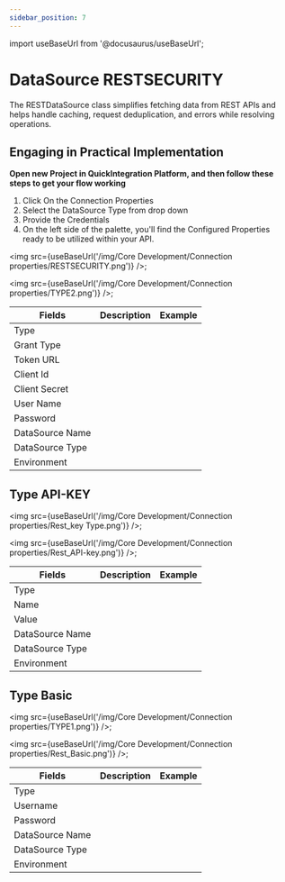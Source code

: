 ```yaml
---
sidebar_position: 7
---
```


import useBaseUrl from '@docusaurus/useBaseUrl';

# DataSource RESTSECURITY

The RESTDataSource class simplifies fetching data from REST APIs and helps handle caching, request deduplication, and errors while resolving operations.

## Engaging in Practical Implementation

**Open new Project in QuickIntegration Platform, and then follow these steps to get your flow working**

1) Click On the Connection Properties
2) Select the DataSource Type from drop down
3) Provide the Credentials 
4) On the left side of the palette, you'll find the Configured Properties ready to be utilized within your API.

<img src={useBaseUrl('/img/Core Development/Connection properties/RESTSECURITY.png')} />;

<img src={useBaseUrl('/img/Core Development/Connection properties/TYPE2.png')} />;

<table>
<thead>
<tr>
<th>Fields</th>
<th>Description</th>
<th>Example</th>
</tr>
</thead>
<tbody>
<tr>
<td>Type</td>
<td></td>
<td></td>
</tr>
<tr>
<td>Grant Type</td>
<td></td>
<td></td>
</tr>
<tr>
<td>Token URL</td>
<td></td>
<td></td>
</tr>
<tr>
<td>Client Id</td>
<td></td>
<td></td>
</tr>
<tr>
<td>Client Secret</td>
<td></td>
<td></td>
</tr>
<tr>
<td>User Name</td>
<td></td>
<td></td>
</tr>
<tr>
<td>Password</td>
<td></td>
<td></td>
</tr>
<tr>
<td>DataSource Name</td>
<td></td>
<td></td>
</tr>
<tr>
<td>DataSource Type</td>
<td></td>
<td></td>
</tr>
<tr>
<td>Environment</td>
<td></td>
<td></td>
</tr>
</tbody>
</table>


## Type API-KEY

<img src={useBaseUrl('/img/Core Development/Connection properties/Rest_key Type.png')} />;

<img src={useBaseUrl('/img/Core Development/Connection properties/Rest_API-key.png')} />;

<table>
<thead>
<tr>
<th>Fields</th>
<th>Description</th>
<th>Example</th>
</tr>
</thead>
<tbody>
<tr>
<td>Type</td>
<td></td>
<td></td>
</tr>
<tr>
<td>Name</td>
<td></td>
<td></td>
</tr>
<tr>
<td>Value</td>
<td></td>
<td></td>
</tr>
<tr>
<td>DataSource Name</td>
<td></td>
<td></td>
</tr>
<tr>
<td>DataSource Type</td>
<td></td>
<td></td>
</tr>
<tr>
<td>Environment</td>
<td></td>
<td></td>
</tr>
</tbody>
</table>

## Type Basic

<img src={useBaseUrl('/img/Core Development/Connection properties/TYPE1.png')} />;

<img src={useBaseUrl('/img/Core Development/Connection properties/Rest_Basic.png')} />;

<table>
<thead>
<tr>
<th>Fields</th>
<th>Description</th>
<th>Example</th>
</tr>
</thead>
<tbody>
<tr>
<td>Type</td>
<td></td>
<td></td>
</tr>
<tr>
<td>Username</td>
<td></td>
<td></td>
</tr>
<tr>
<td>Password</td>
<td></td>
<td></td>
</tr>
<tr>
<td>DataSource Name</td>
<td></td>
<td></td>
</tr>
<tr>
<td>DataSource Type</td>
<td></td>
<td></td>
</tr>
<tr>
<td>Environment</td>
<td></td>
<td></td>
</tr>
</tbody>
</table>
